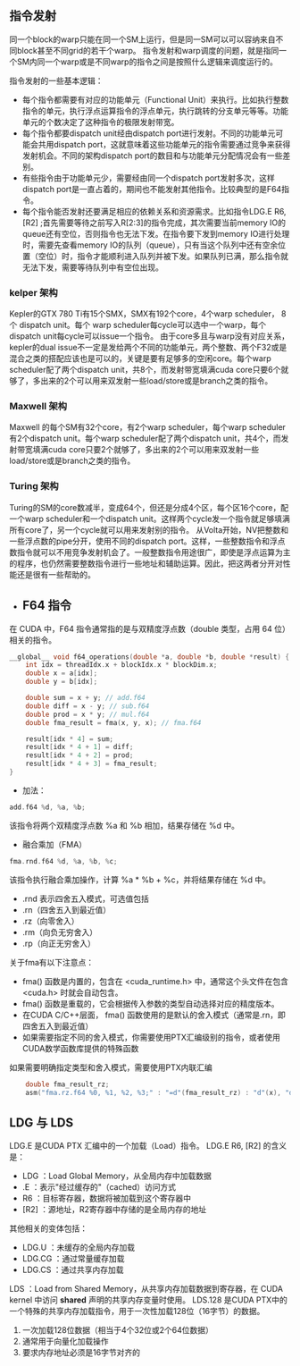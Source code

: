 
## 指令发射
同一个block的warp只能在同一个SM上运行，但是同一SM可以可以容纳来自不同block甚至不同grid的若干个warp。
指令发射和warp调度的问题，就是指同一个SM内同一个warp或是不同warp的指令之间是按照什么逻辑来调度运行的。

指令发射的一些基本逻辑：

- 每个指令都需要有对应的功能单元（Functional Unit）来执行。比如执行整数指令的单元，执行浮点运算指令的浮点单元，执行跳转的分支单元等等。功能单元的个数决定了这种指令的极限发射带宽。
- 每个指令都要dispatch unit经由dispatch port进行发射。不同的功能单元可能会共用dispatch port，这就意味着这些功能单元的指令需要通过竞争来获得发射机会。不同的架构dispatch port的数目和与功能单元分配情况会有一些差别。
- 有些指令由于功能单元少，需要经由同一个dispatch port发射多次，这样dispatch port是一直占着的，期间也不能发射其他指令。比较典型的是F64指令。
- 每个指令能否发射还要满足相应的依赖关系和资源需求。比如指令LDG.E R6, [R2] ;首先需要等待之前写入R[2:3]的指令完成，其次需要当前memory IO的queue还有空位，否则指令也无法下发。在指令要下发到memory IO进行处理时，需要先查看memory IO的队列（queue），只有当这个队列中还有空余位置（空位）时，指令才能顺利进入队列并被下发。如果队列已满，那么指令就无法下发，需要等待队列中有空位出现。

### kelper 架构
Kepler的GTX 780 Ti有15个SMX，SMX有192个core，4个warp scheduler， 8个 dispatch unit。每个 warp scheduler每cycle可以选中一个warp，每个dispatch unit每cycle可以issue一个指令。
由于core多且与warp没有对应关系，kepler的dual issue不一定是发给两个不同的功能单元，两个整数、两个F32或是混合之类的搭配应该也是可以的，关键是要有足够多的空闲core。每个warp scheduler配了两个dispatch unit，共8个，而发射带宽填满cuda core只要6个就够了，多出来的2个可以用来双发射一些load/store或是branch之类的指令。

### Maxwell 架构
Maxwell 的每个SM有32个core，有2个warp scheduler，每个warp scheduler有2个dispatch unit。每个warp scheduler配了两个dispatch unit，共4个，而发射带宽填满cuda core只要2个就够了，多出来的2个可以用来双发射一些load/store或是branch之类的指令。

### Turing 架构
Turing的SM的core数减半，变成64个，但还是分成4个区，每个区16个core，配一个warp scheduler和一个dispatch unit。这样两个cycle发一个指令就足够填满所有core了，另一个cycle就可以用来发射别的指令。
从Volta开始，NV把整数和一些浮点数的pipe分开，使用不同的dispatch port。这样，一些整数指令和浮点数指令就可以不用竞争发射机会了。一般整数指令用途很广，即使是浮点运算为主的程序，也仍然需要整数指令进行一些地址和辅助运算。因此，把这两者分开对性能还是很有一些帮助的。




- ## F64 指令
在 CUDA 中，F64 指令通常指的是与双精度浮点数（double 类型，占用 64 位）相关的指令。

```c
__global__ void f64_operations(double *a, double *b, double *result) {
    int idx = threadIdx.x + blockIdx.x * blockDim.x;
    double x = a[idx];
    double y = b[idx];

    double sum = x + y; // add.f64
    double diff = x - y; // sub.f64
    double prod = x * y; // mul.f64
    double fma_result = fma(x, y, x); // fma.f64

    result[idx * 4] = sum;
    result[idx * 4 + 1] = diff;
    result[idx * 4 + 2] = prod;
    result[idx * 4 + 3] = fma_result;
}
```

- 加法：

```c
add.f64 %d, %a, %b;
```
该指令将两个双精度浮点数 %a 和 %b 相加，结果存储在 %d 中。


- 融合乘加（FMA）

```c
fma.rnd.f64 %d, %a, %b, %c;
```
该指令执行融合乘加操作，计算 %a * %b + %c，并将结果存储在 %d 中。

  - .rnd 表示四舍五入模式，可选值包括 
  - .rn（四舍五入到最近值）
  - .rz（向零舍入）
  - .rm（向负无穷舍入）
  - .rp（向正无穷舍入）

关于fma有以下注意点：
- fma() 函数是内置的，包含在 <cuda_runtime.h> 中，通常这个头文件在包含 <cuda.h> 时就会自动包含。
- fma() 函数是重载的，它会根据传入参数的类型自动选择对应的精度版本。
- 在CUDA C/C++层面， fma() 函数使用的是默认的舍入模式（通常是.rn，即四舍五入到最近值）
- 如果需要指定不同的舍入模式，你需要使用PTX汇编级别的指令，或者使用CUDA数学函数库提供的特殊函数

如果需要明确指定类型和舍入模式，需要使用PTX内联汇编
```c
    double fma_result_rz;
    asm("fma.rz.f64 %0, %1, %2, %3;" : "=d"(fma_result_rz) : "d"(x), "d"(y), "d"(x));
```

## LDG 与 LDS

LDG.E 是CUDA PTX 汇编中的一个加载（Load）指令。
LDG.E R6, [R2] 的含义是：

- LDG ：Load Global Memory，从全局内存中加载数据
- .E ：表示"经过缓存的"（cached）访问方式
- R6 ：目标寄存器，数据将被加载到这个寄存器中
- [R2] ：源地址，R2寄存器中存储的是全局内存的地址

其他相关的变体包括：
- LDG.U ：未缓存的全局内存加载
- LDG.CG ：通过常量缓存加载
- LDG.CS ：通过共享内存加载

LDS ：Load from Shared Memory，从共享内存加载数据到寄存器，在 CUDA kernel 中访问 __shared__ 声明的共享内存变量时使用。
LDS.128 是CUDA PTX中的一个特殊的共享内存加载指令，用于一次性加载128位（16字节）的数据。
1. 一次加载128位数据（相当于4个32位或2个64位数据）
2. 通常用于向量化加载操作
3. 要求内存地址必须是16字节对齐的

